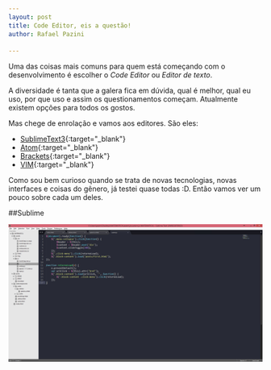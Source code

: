 ```yaml
---
layout: post
title: Code Editor, eis a questão!
author: Rafael Pazini

---
```


Uma das coisas mais comuns para quem está começando com o desenvolvimento é escolher o *Code Editor* ou *Editor de texto*.

A diversidade é tanta que a galera fica em dúvida, qual é melhor, qual eu uso, por que uso e assim os questionamentos começam. Atualmente existem opções para todos os gostos.<!--more--> 

Mas chege de enrolação e vamos aos editores. São eles: 

*	[SublimeText3](http://www.sublimetext.com/3){:target="_blank"}
*	[Atom](https://atom.io/){:target="_blank"}
*	[Brackets](http://brackets.io/){:target="_blank"}
*	[VIM](http://www.vim.org/){:target="_blank"}

Como sou bem curioso quando se trata de novas tecnologias, novas interfaces e coisas do gênero, já testei quase todas :D. Então vamos ver um pouco sobre cada um deles.

##Sublime

![SublimeText3](/assets/img/posts/sublime.jpg)

